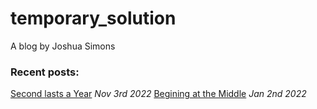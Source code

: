 # temporary_solution
A blog by Joshua Simons

### Recent posts:
[Second lasts a Year](/posts/2022-11-03-Second_Lasts_A_Year.md) *Nov 3rd 2022*
[Begining at the Middle](/posts/2022-01-02-Begining_At_The_Middle.md) *Jan 2nd 2022*
